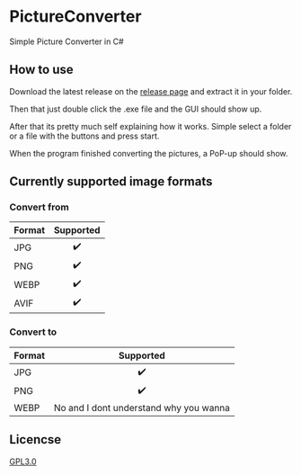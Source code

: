 # PictureConverter
Simple Picture Converter in C#

## How to use
Download the latest release on the [release page](https://github.com/Marly212/PictureConverter/releases) and extract it in your folder.

Then that just double click the .exe file and the GUI should show up.

After that its pretty much self explaining how it works. Simple select a folder or a file with the buttons and press start. 

When the program finished converting the pictures, a PoP-up should show.

## Currently supported image formats
### Convert from
| Format        | Supported     |
| :------------- | :----------: |
|  JPG | :heavy_check_mark:   | 
| PNG   | :heavy_check_mark: |
| WEBP   | :heavy_check_mark: |
| AVIF   | :heavy_check_mark: |


### Convert to
| Format        | Supported     |
| :------------- | :----------: |
|  JPG | :heavy_check_mark:   | 
| PNG   | :heavy_check_mark: |
| WEBP   | No and I dont understand why you wanna |


## Licencse

[GPL3.0](LICENSE)

